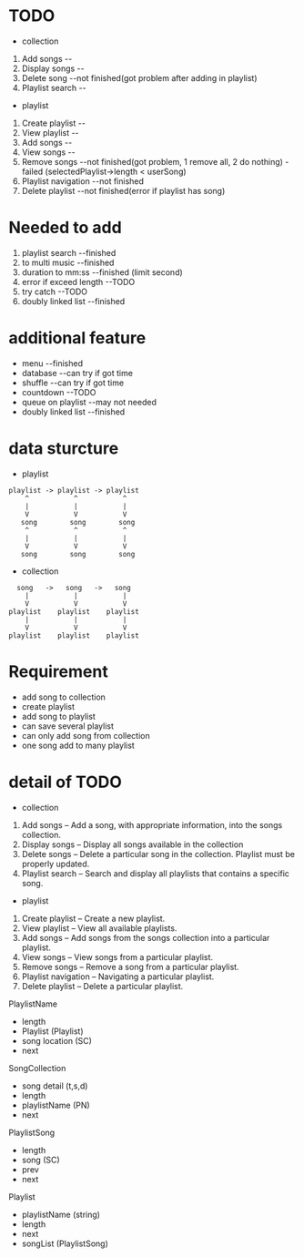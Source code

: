 # TODO
- collection
1. Add songs            --
2. Display songs        --
3. Delete song          --not finished(got problem after adding in playlist)
4. Playlist search      --

- playlist
1. Create playlist      --
2. View playlist        --
3. Add songs            --
4. View songs           --
5. Remove songs         --not finished(got problem, 1 remove all, 2 do nothing) - failed (selectedPlaylist->length < userSong)
6. Playlist navigation  --not finished
7. Delete playlist      --not finished(error if playlist has song)

# Needed to add
1. playlist search          --finished
2. to multi music           --finished
3. duration to mm:ss        --finished (limit second)
4. error if exceed length   --TODO
5. try catch                --TODO
6. doubly linked list       --finished

# additional feature
- menu                --finished
- database            --can try if got time
- shuffle             --can try if got time
- countdown           --TODO
- queue on playlist   --may not needed
- doubly linked list  --finished

# data sturcture
- playlist
```
playlist -> playlist -> playlist
    ^           ^           ^
    |           |           |
    V           V           V
   song        song        song
    ^           ^           ^
    |           |           |
    V           V           V
   song        song        song
```
- collection
```
  song   ->   song   ->   song
    |           |           |
    V           V           V
playlist    playlist    playlist
    |           |           |
    V           V           V
playlist    playlist    playlist
```

# Requirement
- add song to collection
- create playlist
- add song to playlist
- can save several playlist
- can only add song from collection
- one song add to many playlist

# detail of TODO
- collection
1. Add songs – Add a song, with appropriate information, into the songs collection.
2. Display songs – Display all songs available in the collection
3. Delete songs – Delete a particular song in the collection. Playlist must be
properly updated.
4. Playlist search – Search and display all playlists that contains a specific song.

- playlist
1. Create playlist – Create a new playlist.
2. View playlist – View all available playlists.
3. Add songs – Add songs from the songs collection into a particular playlist.
4. View songs – View songs from a particular playlist.
5. Remove songs – Remove a song from a particular playlist.
6. Playlist navigation – Navigating a particular playlist.
7. Delete playlist – Delete a particular playlist.

PlaylistName
- length 
- Playlist (Playlist)
- song location (SC)
- next

SongCollection
- song detail (t,s,d)
- length
- playlistName (PN)
- next

PlaylistSong
- length
- song (SC)
- prev
- next

Playlist
- playlistName (string)
- length 
- next 
- songList (PlaylistSong)